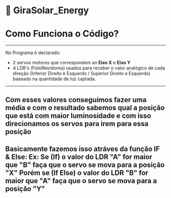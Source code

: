 # 🌻 GiraSolar_Energy
# **Como Funciona o Código?**
----------------------------------
  No Programa é declarado:
- 2 servos motores que correspondem ao **Eixo X** e **Eixo Y**
- 4 LDR's (FotoResistores) usados para receber o valor analógico de cada direção 
(Inferior Direito e Esquerdo / Superior Direito e Esquerdo) baseado na quantidade de luz captada.
----------------------------------
   Com esses valores conseguimos fazer uma média e com o resultado sabemos qual a posição que está com maior luminosidade
   e com isso direcionamos os servos para irem para essa posição
----------------------------------
   Basicamente fazemos isso atráves da função IF & Else:
Ex: Se (If) o valor do LDR "A" for maior que "B" faça que o servo se mova para a posição "X"
    Porém se (If Else) o valor do LDR "B" for maior que "A" faça que o servo se mova para a posição "Y"
----------------------------------
